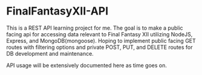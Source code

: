 # FinalFantasyXII-API

This is a REST API learning project for me.
The goal is to make a public facing api for accessing data relevant to Final Fantasy XII utilizing NodeJS, Express, and MongoDB(mongoose).
Hoping to implement public facing GET routes with filtering options and private POST, PUT, and DELETE routes for DB development and maintenance.

API usage will be extensively documented here as time goes on.
